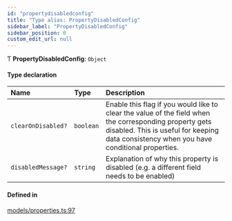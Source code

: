 ```yaml
---
id: "propertydisabledconfig"
title: "Type alias: PropertyDisabledConfig"
sidebar_label: "PropertyDisabledConfig"
sidebar_position: 0
custom_edit_url: null
---
```


Ƭ **PropertyDisabledConfig**: `Object`

#### Type declaration

| Name | Type | Description |
| :------ | :------ | :------ |
| `clearOnDisabled?` | `boolean` | Enable this flag if you would like to clear the value of the field when the corresponding property gets disabled.  This is useful for keeping data consistency when you have conditional properties. |
| `disabledMessage?` | `string` | Explanation of why this property is disabled (e.g. a different field needs to be enabled) |

#### Defined in

[models/properties.ts:97](https://github.com/Camberi/firecms/blob/b1328ad/src/models/properties.ts#L97)
